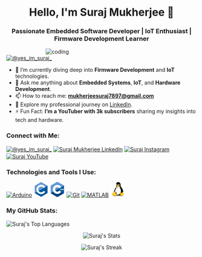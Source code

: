 <h1 align="center">Hello, I'm Suraj Mukherjee 👋</h1>
<h3 align="center">Passionate Embedded Software Developer | IoT Enthusiast | Firmware Development Learner</h3>
<img align="right" alt="coding" width="400" src="https://miro.medium.com/max/1360/0*7Q3yvSIv_t0ioJ-Z.gif">

<p align="left">
  <a href="https://twitter.com/@yes_im_suraj_" target="blank"><img src="https://img.shields.io/twitter/follow/@yes_im_suraj_?logo=twitter&style=for-the-badge" alt="@yes_im_suraj_" /></a>
</p>

- 🌱 I’m currently diving deep into **Firmware Development** and **IoT** technologies.
- 💬 Ask me anything about **Embedded Systems**, **IoT**, and **Hardware Development**.
- 📫 How to reach me: **mukherjeesuraj7897@gmail.com**
- 📄 Explore my professional journey on [LinkedIn](https://www.linkedin.com/in/suraj-mukherjee-64491923a/).
- ⚡ Fun Fact: **I’m a YouTuber with 3k subscribers** sharing my insights into tech and hardware.

<h3 align="left">Connect with Me:</h3>
<p align="left">
  <a href="https://twitter.com/@yes_im_suraj_" target="blank"><img align="center" src="https://raw.githubusercontent.com/rahuldkjain/github-profile-readme-generator/master/src/images/icons/Social/twitter.svg" alt="@yes_im_suraj_" height="30" width="40" /></a>
  <a href="https://www.linkedin.com/in/suraj-mukherjee-64491923a/" target="blank"><img align="center" src="https://raw.githubusercontent.com/rahuldkjain/github-profile-readme-generator/master/src/images/icons/Social/linked-in-alt.svg" alt="Suraj Mukherjee LinkedIn" height="30" width="40" /></a>
  <a href="https://www.instagram.com/yes_im_suraj_/" target="blank"><img align="center" src="https://raw.githubusercontent.com/rahuldkjain/github-profile-readme-generator/master/src/images/icons/Social/instagram.svg" alt="Suraj Instagram" height="30" width="40" /></a>
  <a href="https://www.youtube.com/c/artificialgamer7897" target="blank"><img align="center" src="https://raw.githubusercontent.com/rahuldkjain/github-profile-readme-generator/master/src/images/icons/Social/youtube.svg" alt="Suraj YouTube" height="30" width="40" /></a>
</p>

<h3 align="left">Technologies and Tools I Use:</h3>
<p align="left">
  <a href="https://www.arduino.cc/" target="_blank"><img src="https://cdn.worldvectorlogo.com/logos/arduino-1.svg" alt="Arduino" width="40" height="40" /></a>
  <a href="https://www.cprogramming.com/" target="_blank"><img src="https://raw.githubusercontent.com/devicons/devicon/master/icons/c/c-original.svg" alt="C" width="40" height="40" /></a>
  <a href="https://www.w3schools.com/cpp/" target="_blank"><img src="https://raw.githubusercontent.com/devicons/devicon/master/icons/cplusplus/cplusplus-original.svg" alt="C++" width="40" height="40" /></a>
  <a href="https://git-scm.com/" target="_blank"><img src="https://www.vectorlogo.zone/logos/git-scm/git-scm-icon.svg" alt="Git" width="40" height="40" /></a>
  <a href="https://www.mathworks.com/" target="_blank"><img src="https://upload.wikimedia.org/wikipedia/commons/2/21/Matlab_Logo.png" alt="MATLAB" width="40" height="40" /></a>
  <a href="https://www.linux.org/" target="_blank"><img src="https://raw.githubusercontent.com/devicons/devicon/master/icons/linux/linux-original.svg" alt="Linux" width="40" height="40" /></a>
</p>

<h3 align="left">My GitHub Stats:</h3>
<p align="left"><img src="https://github-readme-stats.vercel.app/api/top-langs?username=suraj7897&show_icons=true&locale=en&layout=compact" alt="Suraj's Top Languages" /></p>

<p align="center"><img src="https://github-readme-stats.vercel.app/api?username=suraj7897&show_icons=true&locale=en" alt="Suraj's Stats" /></p>

<p align="center"><img src="https://github-readme-streak-stats.herokuapp.com/?user=suraj7897&" alt="Suraj's Streak" /></p>
